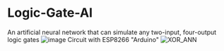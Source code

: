 # Logic-Gate-AI
An artificial neural network that can simulate any two-input, four-output logic gates 
![image](https://user-images.githubusercontent.com/90413699/132750400-a7aa31b3-7fa1-4080-b9b8-257194c93b62.png)
Circuit with ESP8266 "Arduino"
![XOR_ANN](https://user-images.githubusercontent.com/90413699/133907475-c402a153-a51c-46ec-9001-70a02b5a1c10.PNG)
